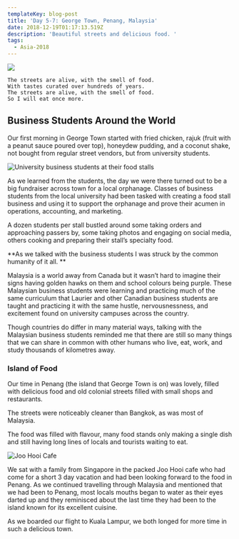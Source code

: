 ```yaml
---
templateKey: blog-post
title: 'Day 5-7: George Town, Penang, Malaysia'
date: 2018-12-19T01:17:13.519Z
description: 'Beautiful streets and delicious food. '
tags:
  - Asia-2018
---
```

![](/img/256120c6-40ba-467c-ba95-616223bdfd81.jpeg)

```
The streets are alive, with the smell of food.
With tastes curated over hundreds of years.
The streets are alive, with the smell of food.
So I will eat once more. 
```

## Business Students Around the World

Our first morning in George Town started with fried chicken, rajuk (fruit with a peanut sauce poured over top), honeydew pudding, and a coconut shake, not bought from regular street vendors, but from university students.

![University business students at their food stalls](/img/84de6950-269e-463b-b242-8a8cb55359b1.jpeg)

As we learned from the students, the day we were there turned out to be a big fundraiser across town for a local orphanage. Classes of business students from the local university had been tasked with creating a food stall business and using it to support the orphanage and prove their acumen in operations, accounting, and marketing.

A dozen students per stall bustled around some taking orders and approaching passers by, some taking photos and engaging on social media, others cooking and preparing their stall’s specialty food.

**As we talked with the business students I was struck by the common humanity of it all. **

Malaysia is a world away from Canada but it wasn’t hard to imagine their signs having golden hawks on them and school colours being purple.  These Malaysian business students were learning and practicing much of the same curriculum that Laurier and other Canadian business students are taught and practicing it with the same hustle, nervousnessness, and excitement found on university campuses across the country. 

Though countries do differ in many material ways, talking with the Malaysian business students reminded me that there are still so many things that we can share in common with other humans who live, eat, work, and study thousands of kilometres away.

### Island of Food

Our time in Penang (the island that George Town is on) was lovely, filled with delicious food and old colonial streets filled with small shops and restaurants. 

The streets were noticeably cleaner than Bangkok, as was most of Malaysia.

The food was filled with flavour, many food stands only making a single dish and still having long lines of locals and tourists waiting to eat.

![Joo Hooi Cafe](/img/e2588e6f-0100-43dd-acf2-6f26070bb9f0.jpeg)

We sat with a family from Singapore in the packed Joo Hooi cafe who had come for a short 3 day vacation and had been looking forward to the food in Penang. As we continued travelling through Malaysia and mentioned that we had been to Penang, most locals mouths began to water as their eyes darted up and they reminisced about the last time they had been to the island known for its excellent cuisine.

As we boarded our flight to Kuala Lampur, we both longed for more time in such a delicious town. 

